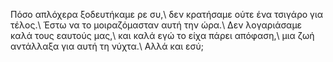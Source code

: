 Πόσο απλόχερα ξοδευτήκαμε ρε συ,\\
δεν κρατήσαμε ούτε ένα τσιγάρο για τέλος.\\
Έστω να το μοιραζόμασταν αυτή την ώρα.\\
Δεν λογαριάσαμε καλά τους εαυτούς μας,\\
και καλά εγώ το είχα πάρει απόφαση,\\
μια ζωή αντάλλαξα για αυτή τη νύχτα.\\
Αλλά και εσύ;




